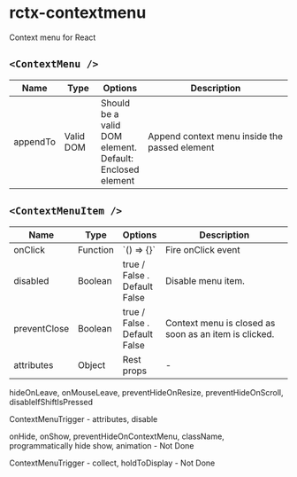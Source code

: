# rctx-contextmenu
Context menu for React

## `<ContextMenu />`
<table class="table table-bordered table-striped">
  <thead>
  <tr>
    <th style="width: 60px;">Name</th>
    <th style="width: 50px;">Type</th>
    <th style="width: 10px;">Options</th>
    <th>Description</th>
  </tr>
  </thead>
  <tbody>
    <tr>
      <td>appendTo</td>
      <td>Valid DOM</td>
      <td>Should be a valid DOM element. Default: Enclosed element</td>
      <td>Append context menu inside the passed element</td>
    </tr>
  </tbody>
</table>

## `<ContextMenuItem />`
<table class="table table-bordered table-striped">
  <thead>
  <tr>
    <th style="width: 60px;">Name</th>
    <th style="width: 50px;">Type</th>
    <th style="width: 10px;">Options</th>
    <th>Description</th>
  </tr>
  </thead>
  <tbody>
    <tr>
      <td>onClick</td>
      <td>Function</td>
      <td>`() => {}`</td>
      <td>Fire onClick event</td>
    </tr>
    <tr>
      <td>disabled</td>
      <td>Boolean</td>
      <td>true / False . Default False</td>
      <td>Disable menu item.</td>
    </tr>
    <tr>
      <td>preventClose</td>
      <td>Boolean</td>
      <td>true / False . Default False</td>
      <td>Context menu is closed as soon as an item is clicked.</td>
    </tr>
    <tr>
      <td>attributes</td>
      <td>Object</td>
      <td>Rest props</td>
      <td>-</td>
    </tr>
  </tbody>
</table>

hideOnLeave, onMouseLeave, preventHideOnResize, preventHideOnScroll, disableIfShiftIsPressed

ContextMenuTrigger - attributes, disable

onHide, onShow, preventHideOnContextMenu, className, programmatically hide show, animation - Not Done

ContextMenuTrigger - collect, holdToDisplay - Not Done